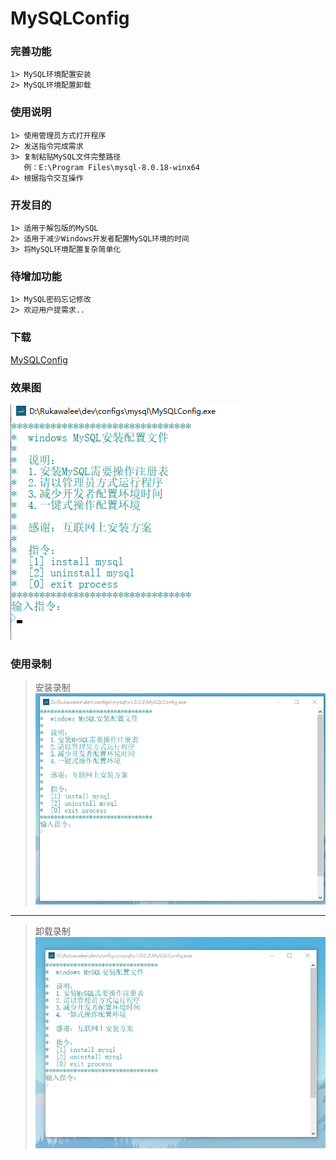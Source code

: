 # MySQLConfig
### 完善功能
    1> MySQL环境配置安装
    2> MySQL环境配置卸载
### 使用说明
    1> 使用管理员方式打开程序
    2> 发送指令完成需求
    3> 复制粘贴MySQL文件完整路径
       例：E:\Program Files\mysql-8.0.18-winx64
    4> 根据指令交互操作
### 开发目的
    1> 适用于解包版的MySQL
    2> 适用于减少Windows开发者配置MySQL环境的时间
    3> 将MySQL环境配置复杂简单化
### 待增加功能
    1> MySQL密码忘记修改
    2> 欢迎用户提需求..
### 下载
[MySQLConfig](releases)
### 效果图
![主界面](picture/mysqlconfig.png)
### 使用录制
> 安装录制  
![安装](picture/install.gif)
- - -
> 卸载录制  
![卸载](picture/uninstall.gif)
